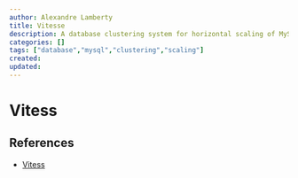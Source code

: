 ```yaml
---
author: Alexandre Lamberty 
title: Vitesse
description: A database clustering system for horizontal scaling of MySQL
categories: []
tags: ["database","mysql","clustering","scaling"]
created: 
updated:
---
```

# Vitess

## References

- [Vitess](https://vitess.io/)
